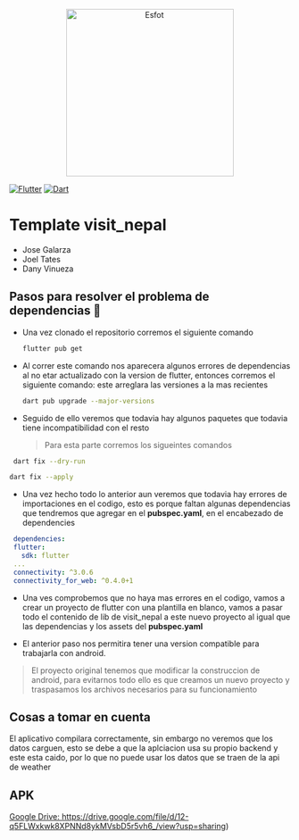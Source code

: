 <p align='center'>
<img src="https://esfot.epn.edu.ec/images/headers/logo_esfot_buho.png" alt="Esfot" width="300px">
</p>
</div>

[![Flutter](https://img.shields.io/badge/Flutter-%2302569B?style=for-the-badge&logo=flutter&logoColor=white)](https://flutter.dev/) [![Dart](https://img.shields.io/badge/Dart-%230175C2?style=for-the-badge&logo=dart&logoColor=white)](https://dart.dev/) 

# Template visit_nepal
- Jose Galarza
- Joel Tates
- Dany Vinueza

## Pasos para resolver el problema de dependencias 🔗
- Una vez clonado el repositorio corremos el siguiente comando
  ```bash
  flutter pub get
  ```
- Al correr este comando nos aparecera algunos errores de dependencias al no etar actualizado con la version de flutter, entonces corremos el siguiente comando: este arreglara las versiones a la mas recientes
  ```bash
  dart pub upgrade --major-versions
  ```
- Seguido de ello veremos que todavia hay algunos paquetes que todavia tiene incompatibilidad con el resto
  > Para esta parte corremos los sigueintes comandos

 ```bash
  dart fix --dry-run
  ```

  ```bash
  dart fix --apply
  ```
- Una vez hecho todo lo anterior aun veremos que todavia hay errores de importaciones en el codigo, esto es porque faltan algunas dependencias que tendremos que agregar en el **pubspec.yaml**, en el encabezado de dependencies

 ```yaml
  dependencies:
  flutter:
    sdk: flutter
  ...
  connectivity: ^3.0.6
  connectivity_for_web: ^0.4.0+1
  ```

- Una ves comprobemos que no haya mas errores en el codigo, vamos a crear un proyecto de flutter con una plantilla en blanco, vamos a pasar todo el contenido de lib de visit_nepal a este nuevo proyecto al igual que las dependencias y los assets del **pubspec.yaml**

- El anterior paso nos permitira tener una version compatible para trabajarla con android.
> El proyecto original tenemos que modificar la construccion de android, para evitarnos todo ello es que creamos un nuevo proyecto y traspasamos los archivos necesarios para su funcionamiento

## Cosas a tomar en cuenta

El aplicativo compilara correctamente, sin embargo no veremos que los datos carguen, esto se debe a que la aplciacion usa su propio backend y este esta caido, por lo que no puede usar los datos que se traen de la api de weather

## APK
[Google Drive:  ](  https://drive.google.com/file/d/12-q5FLWxkwk8XPNNd8ykMVsbD5r5vh6_/view?usp=sharing)https://drive.google.com/file/d/12-q5FLWxkwk8XPNNd8ykMVsbD5r5vh6_/view?usp=sharing)